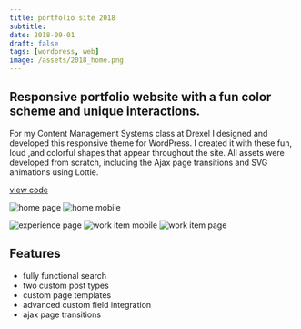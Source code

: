 ```yaml
---
title: portfolio site 2018
subtitle:
date: 2018-09-01
draft: false
tags: [wordpress, web]
image: /assets/2018_home.png
---
```


## Responsive portfolio website with a fun color scheme and unique interactions.

For my Content Management Systems class at Drexel I designed and developed this responsive theme for WordPress. I created it with these fun, loud ,and colorful shapes that appear throughout the site. All assets were developed from scratch, including the Ajax page transitions and SVG animations using Lottie.

[view code](https://github.com/claytercek/portfolio-2018)

![home page](/assets/2018_home-alt.png)
![home mobile](/assets/2018_home-mobile.png)

![experience page](/assets/2018_exp.png)
![work item mobile](/assets/2018_work-mobile.png)
![work item page](/assets/2018_work.png)

## Features
- fully functional search
- two custom post types
- custom page templates
- advanced custom field integration
- ajax page transitions